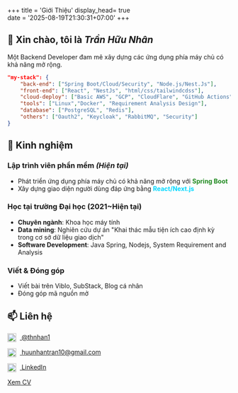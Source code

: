 +++
title = 'Giới Thiệu'
display_head= true   
date = '2025-08-19T21:30:31+07:00'
+++

## 👋 Xin chào, tôi là *Trần Hữu Nhân*

Một Backend Developer đam mê xây dựng các ứng dụng phía máy chủ có khả năng mở rộng.

```json
"my-stack": {
    "back-end": ["Spring Boot/Cloud/Security", "Node.js/Nest.Js"],
    "front-end": ["React", "NestJs", "html/css/tailwindcdss"],
    "cloud-deploy": ["Basic AWS", "GCP", "CloudFlare", "GitHub Actions"],
    "tools": ["Linux","Docker", "Requirement Analysis Design"],
    "database": ["PostgreSQL", "Redis"],
    "others": ["Oauth2", "Keycloak", "RabbitMQ", "Security"]
}
```

## 💼 Kinh nghiệm

### Lập trình viên phần mềm *(Hiện tại)*

- Phát triển ứng dụng phía máy chủ có khả năng mở rộng với <span style='color: #228B22; font-weight: bold;'>Spring Boot</span>  
- Xây dựng giao diện người dùng đáp ứng bằng <span style='color: #00d8ff; font-weight: bold;'>React/Next.js</span>  

### Học tại trường Đại học (2021~Hiện tại)

- **Chuyên ngành**: Khoa học máy tính
- **Data mining**: Nghiên cứu dự án "Khai thác mẫu tiện ích cao định kỳ trong cơ sở dữ liệu giao dịch"
- **Software Development**: Java Spring, Nodejs, System Requirement and Analysis

### Viết & Đóng góp

- Viết bài trên Viblo, SubStack, Blog cá nhân  
- Đóng góp mã nguồn mở  

## 📫 Liên hệ

<p>
  <a href="https://github.com/thnhan1">
    <img src="https://img.icons8.com/fluent/24/000000/github.png" width="20" style="vertical-align:middle; margin-right:8px"/>
    @thnhan1
  </a>
</p>
<p>
  <a href="mailto:huunhantran10@gmail.com">
    <img src="https://img.icons8.com/fluent/24/000000/email.png" width="20" style="vertical-align:middle; margin-right:8px"/>
    huunhantran10@gmail.com
  </a>
</p>
<p>
  <a href="https://linkedin.com/in/yourprofile">
    <img src="https://img.icons8.com/fluent/24/000000/linkedin.png" width="20" style="vertical-align:middle; margin-right:8px"/>
    LinkedIn
  </a>
</p>
<p>
<a href="/CV_Java_Backend_TranHuuNhan.pdf" target="_blank" rel="noopener">
    Xem CV
  </a>
</p>
